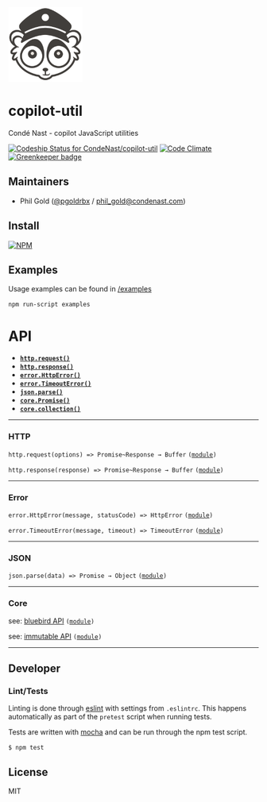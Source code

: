 ![Logo](assets/loris.png)

# copilot-util

Condé Nast - copilot JavaScript utilities

[ ![Codeship Status for CondeNast/copilot-util](https://www.codeship.io/projects/a276efc0-4349-0132-7175-3af0e78f4535/status)](https://www.codeship.io/projects/44639)
[![Code Climate](https://codeclimate.com/github/CondeNast/copilot-util/badges/gpa.svg)](https://codeclimate.com/github/CondeNast/copilot-util)
[![Greenkeeper badge](https://badges.greenkeeper.io/CondeNast/copilot-util.svg)](https://greenkeeper.io/)

## Maintainers

- Phil Gold ([@pgoldrbx](https://github.com/pgoldrbx) / phil_gold@condenast.com)

## Install

[![NPM](https://nodei.co/npm/copilot-util.png?compact=true)](https://nodei.co/npm/copilot-util/)

## Examples

Usage examples can be found in [/examples](examples)

```shell
npm run-script examples
```

# API

  * <a href="#http_request"><code><b>http.request()</b></code></a>
  * <a href="#http_response"><code><b>http.response()</b></code></a>
  * <a href="#error_http"><code><b>error.HttpError()</b></code></a>
  * <a href="#error_timeout"><code><b>error.TimeoutError()</b></code></a>
  * <a href="#json_parse"><code><b>json.parse()</b></code></a>
  * <a href="#core_promise"><code><b>core.Promise()</b></code></a>
  * <a href="#core_collection"><code><b>core.collection()</b></code></a>

---
### HTTP

<a name="http_request"></a>
`http.request(options) => Promise~Response → Buffer` <code>([module](lib/http/request))</code>

<a name="http_response"></a>
`http.response(response) => Promise~Response → Buffer` <code>([module](lib/http/response))</code>

---
### Error

<a name="error_http"></a>
`error.HttpError(message, statusCode) => HttpError` <code>([module](lib/error))</code>

<a name="error_timeout"></a>
`error.TimeoutError(message, timeout) => TimeoutError` <code>([module](lib/error))</code>

---
### JSON

<a name="json_parse"></a>
`json.parse(data) => Promise → Object` <code>([module](lib/json))</code>

---
### Core

<a name="core_promise"></a>
see: [bluebird API](https://github.com/petkaantonov/bluebird/blob/master/API.md) <code>([module](lib/core))</code>

<a name="core_collection"></a>
see: [immutable API](http://facebook.github.io/immutable-js) <code>([module](lib/core))</code>

___

## Developer

### Lint/Tests

Linting is done through [eslint](http://eslint.org) with settings from `.eslintrc`. This happens automatically as part of the `pretest` script when running tests.

Tests are written with [mocha](https://npmjs.org/package/mocha) and can be run through the npm test script.

```shell
$ npm test
```
## License

MIT
